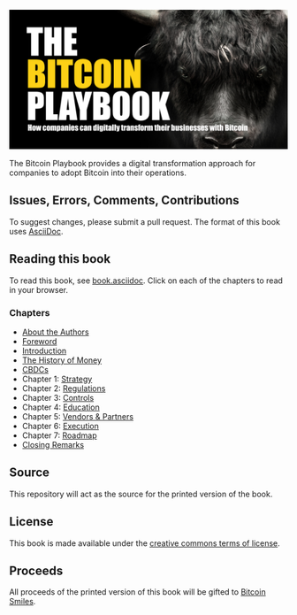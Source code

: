 ![The Bitcoin Playbook](https://github.com/BenGWeeks/TheBitcoinPlaybook/blob/main/images/The%20Bitcoin%20Playbook%20-%20Repo%20Card.png)

The Bitcoin Playbook provides a digital transformation approach for companies to adopt Bitcoin into their operations.

## Issues, Errors, Comments, Contributions

To suggest changes, please submit a pull request. The format of this book uses [AsciiDoc](https://docs.asciidoctor.org/asciidoc/latest/).

## Reading this book

To read this book, see [book.asciidoc](https://github.com/BenGWeeks/TheBitcoinPlaybook/blob/main/Book.asciidoc). Click on each of the chapters to read in your browser.

### Chapters

+ [About the Authors](https://github.com/BenGWeeks/TheBitcoinPlaybook/blob/main/AboutTheAuthors.asciidoc)
+ [Foreword](https://github.com/BenGWeeks/TheBitcoinPlaybook/blob/main/Foreword.asciidoc)
+ [Introduction](https://github.com/BenGWeeks/TheBitcoinPlaybook/blob/main/Introduction.asciidoc)
+ [The History of Money](https://github.com/BenGWeeks/TheBitcoinPlaybook/blob/main/TheHistoryOfMoney.asciidoc)
+ [CBDCs](https://github.com/BenGWeeks/TheBitcoinPlaybook/blob/main/CBDCs.asciidoc)
+ Chapter 1: [Strategy](https://github.com/BenGWeeks/TheBitcoinPlaybook/blob/main/ch01.asciidoc)
+ Chapter 2: [Regulations](https://github.com/BenGWeeks/TheBitcoinPlaybook/blob/main/ch02.asciidoc)
+ Chapter 3: [Controls](https://github.com/BenGWeeks/TheBitcoinPlaybook/blob/main/ch03.asciidoc)
+ Chapter 4: [Education](https://github.com/BenGWeeks/TheBitcoinPlaybook/blob/main/ch04.asciidoc)
+ Chapter 5: [Vendors & Partners](https://github.com/BenGWeeks/TheBitcoinPlaybook/blob/main/ch05.asciidoc)
+ Chapter 6: [Execution](https://github.com/BenGWeeks/TheBitcoinPlaybook/blob/main/ch06.asciidoc)
+ Chapter 7: [Roadmap](https://github.com/BenGWeeks/TheBitcoinPlaybook/blob/main/ch07.asciidoc)
+ [Closing Remarks](https://github.com/BenGWeeks/TheBitcoinPlaybook/blob/main/ClosingRemarks.asciidoc)

## Source

This repository will act as the source for the printed version of the book.

## License

This book is made available under the [creative commons terms of license](https://github.com/BenGWeeks/TheBitcoinPlaybook/blob/main/LICENSE).

## Proceeds

All proceeds of the printed version of this book will be gifted to [Bitcoin Smiles](https://bitcoinsmiles.org/).

